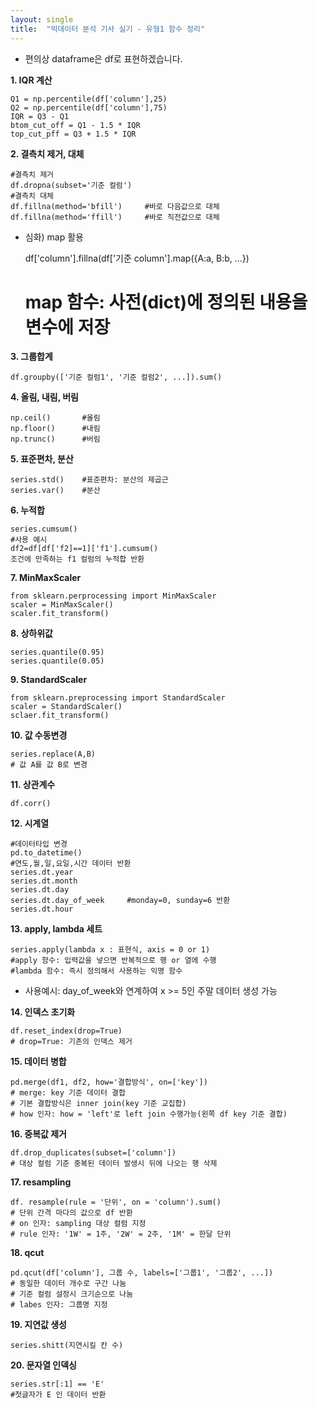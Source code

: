 ```yaml
---
layout: single
title:  "빅데이터 분석 기사 실기 - 유형1 함수 정리"
---
```



+ 편의상 dataframe은 df로 표현하겠습니다.

**1. IQR 계산**

    Q1 = np.percentile(df['column'],25)
    Q2 = np.percentile(df['column'],75)
    IQR = Q3 - Q1
    btom_cut_off = Q1 - 1.5 * IQR
    top_cut_pff = Q3 + 1.5 * IQR
    
   
**2. 결측치 제거, 대체**

    #결측치 제거
    df.dropna(subset='기준 컬럼')
    #결측치 대체
    df.fillna(method='bfill')     #바로 다음값으로 대체
    df.fillna(method='ffill')     #바로 직전값으로 대체

+ 심화) map 활용

    df['column'].fillna(df['기준 column'].map({A:a, B:b, ...})
    # map 함수: 사전(dict)에 정의된 내용을 변수에 저장
    
**3. 그룹합계**

    df.groupby(['기준 컬럼1', '기준 컬럼2', ...]).sum()
    
**4. 올림, 내림, 버림**

    np.ceil()       #올림
    np.floor()      #내림
    np.trunc()      #버림
    
**5. 표준편차, 분산**

    series.std()    #표준편차: 분산의 제곱근
    series.var()    #분산
    
**6. 누적합**

    series.cumsum()
    #사용 예시
    df2=df[df['f2]==1]['f1'].cumsum()
    조건에 만족하는 f1 컬럼의 누적합 반환
    
**7. MinMaxScaler**

    from sklearn.perprocessing import MinMaxScaler
    scaler = MinMaxScaler()
    scaler.fit_transform()
    
**8. 상하위값**

    series.quantile(0.95)
    series.quantile(0.05)
    
**9. StandardScaler**

    from sklearn.preprocessing import StandardScaler
    scaler = StandardScaler()
    sclaer.fit_transform()
    
**10. 값 수동변경**

    series.replace(A,B)
    # 값 A를 값 B로 변경
    
**11. 상관계수**

    df.corr()
    
**12. 시계열**

    #데이터타입 변경
    pd.to_datetime()
    #연도,월,일,요일,시간 데이터 반환
    series.dt.year
    series.dt.month
    series.dt.day
    series.dt.day_of_week     #monday=0, sunday=6 반환
    series.dt.hour
    
**13. apply, lambda 세트**

    series.apply(lambda x : 표현식, axis = 0 or 1)
    #apply 함수: 입력값을 넣으면 반복적으로 행 or 열에 수행
    #lambda 함수: 즉시 정의해서 사용하는 익명 함수
    
+ 사용예시: day_of_week와 연계하여 x >= 5인 주말 데이터 생성 가능

**14. 인덱스 초기화**

    df.reset_index(drop=True)
    # drop=True: 기존의 인덱스 제거
    
**15. 데이터 병합**

    pd.merge(df1, df2, how='결합방식', on=['key'])
    # merge: key 기준 데이터 결합
    # 기본 결합방식은 inner join(key 기준 교집합)
    # how 인자: how = 'left'로 left join 수행가능(왼쪽 df key 기준 결합)
    
**16. 중복값 제거**

    df.drop_duplicates(subset=['column'])
    # 대상 컬럼 기준 중복된 데이터 발생시 뒤에 나오는 행 삭제
    
**17. resampling**

    df. resample(rule = '단위', on = 'column').sum()
    # 단위 간격 마다의 값으로 df 반환
    # on 인자: sampling 대상 컬럼 지정
    # rule 인자: '1W' = 1주, '2W' = 2주, '1M' = 한달 단위
    
**18. qcut**

    pd.qcut(df['column'], 그룹 수, labels=['그룹1', '그룹2', ...])
    # 동일한 데이터 개수로 구간 나눔
    # 기준 컬럼 설정시 크기순으로 나눔
    # labes 인자: 그룹명 지정
    
**19. 지연값 생성**

    series.shitt(지연시킬 칸 수)
    
**20. 문자열 인덱싱**

    series.str[:1] == 'E'
    #첫글자가 E 인 데이터 반환
    
